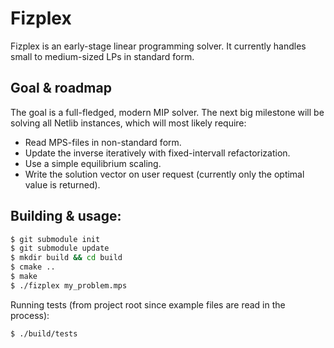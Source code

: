 # Fizplex

Fizplex is an early-stage linear programming solver. It currently handles small to medium-sized LPs in standard form.

## Goal & roadmap

The goal is a full-fledged, modern MIP solver. The next big milestone will be solving all Netlib instances, which will most likely require:

* Read MPS-files in non-standard form.
* Update the inverse iteratively with fixed-intervall refactorization.
* Use a simple equilibrium scaling.
* Write the solution vector on user request (currently only the optimal value is returned).

## Building & usage:

```sh
$ git submodule init
$ git submodule update
$ mkdir build && cd build
$ cmake ..
$ make
$ ./fizplex my_problem.mps
```

Running tests (from project root since example files are read in the process):

```sh
$ ./build/tests
```
